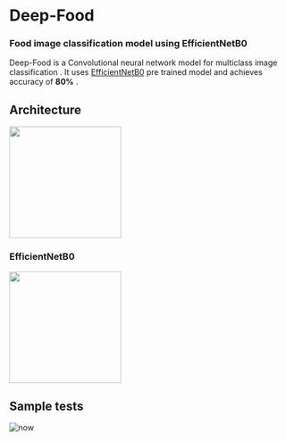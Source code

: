 

# Deep-Food
### Food image classification model using EfficientNetB0 

Deep-Food is a Convolutional neural network model for multiclass image classification . It uses 
[EfficientNetB0](https://arxiv.org/abs/1905.11946) pre trained model and 
achieves  accuracy of __80%__ .

###

## Architecture

<img src="https://user-images.githubusercontent.com/116948655/235911765-af644520-6188-4b81-ad3f-f2a6fcbd1dd6.png"  height="200" >

### EfficientNetB0
<img src="https://iq.opengenus.org/content/images/2022/11/Architecture-of-EfficientNet-B0-with-MBConv-as-Basic-building-blocks.png"  height="200">



## Sample tests

![now](https://user-images.githubusercontent.com/116948655/235911294-f925e8d1-99d5-4ad6-8766-7edaa4f65fd0.png)









